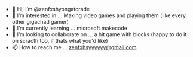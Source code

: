 - 👋 Hi, I’m @zenfxshyongatorade
- 👀 I’m interested in ... Making video games and playing them (like every other gigachad gamer)
- 🌱 I’m currently learning ... microsoft makecode
- 💞️ I’m looking to collaborate on ... a hit game with blocks (happy to do it on scracth too, if thats what you'd like)
- 📫 How to reach me ... zenfxhsyyyyyy@gmail.com

<!---
zenfxshyongatorade/zenfxshyongatorade is a ✨ special ✨ repository because its `README.md` (this file) appears on your GitHub profile.
You can click the Preview link to take a look at your changes.
--->
